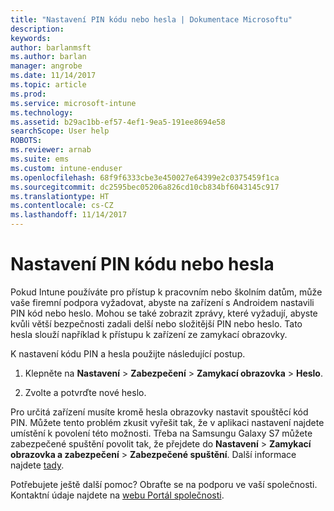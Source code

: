 ```yaml
---
title: "Nastavení PIN kódu nebo hesla | Dokumentace Microsoftu"
description: 
keywords: 
author: barlanmsft
ms.author: barlan
manager: angrobe
ms.date: 11/14/2017
ms.topic: article
ms.prod: 
ms.service: microsoft-intune
ms.technology: 
ms.assetid: b29ac1bb-ef57-4ef1-9ea5-191ee8694e58
searchScope: User help
ROBOTS: 
ms.reviewer: arnab
ms.suite: ems
ms.custom: intune-enduser
ms.openlocfilehash: 68f9f6333cbe3e450027e64399e2c0375459f1ca
ms.sourcegitcommit: dc2595bec05206a826cd10cb834bf6043145c917
ms.translationtype: HT
ms.contentlocale: cs-CZ
ms.lasthandoff: 11/14/2017
---
```

# <a name="set-your-pin-or-password"></a>Nastavení PIN kódu nebo hesla

Pokud Intune používáte pro přístup k pracovním nebo školním datům, může vaše firemní podpora vyžadovat, abyste na zařízení s Androidem nastavili PIN kód nebo heslo. Mohou se také zobrazit zprávy, které vyžadují, abyste kvůli větší bezpečnosti zadali delší nebo složitější PIN nebo heslo. Tato hesla slouží například k přístupu k zařízení ze zamykací obrazovky.

K nastavení kódu PIN a hesla použijte následující postup.

1.  Klepněte na **Nastavení** > **Zabezpečení** > **Zamykací obrazovka** > **Heslo**.

2.  Zvolte a potvrďte nové heslo.

Pro určitá zařízení musíte kromě hesla obrazovky nastavit spouštěcí kód PIN. Můžete tento problém zkusit vyřešit tak, že v aplikaci nastavení najdete umístění k povolení této možnosti. Třeba na Samsungu Galaxy S7 můžete zabezpečené spuštění povolit tak, že přejdete do **Nastavení** > **Zamykací obrazovka a zabezpečení** > **Zabezpečené spuštění**. Další informace najdete [tady](/intune-user-help/your-device-appears-encrypted-but-cp-says-otherwise). 

Potřebujete ještě další pomoc? Obraťte se na podporu ve vaší společnosti. Kontaktní údaje najdete na [webu Portál společnosti](https://portal.manage.microsoft.com).
